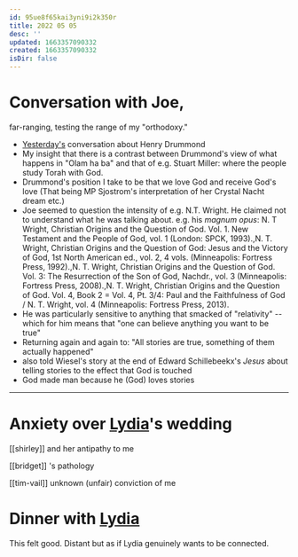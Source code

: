 ```yaml
---
id: 95ue8f65kai3yni9i2k350r
title: 2022 05 05
desc: ''
updated: 1663357090332
created: 1663357090332
isDir: false
---
```

# Conversation with Joe, 
far-ranging, testing the range of my "orthodoxy."

- [Yesterday's](2022-05-04.md) conversation about Henry Drummond 
- My insight that there is a contrast between Drummond's view of what happens in "Olam ha ba" and that of e.g. Stuart Miller: where the people study Torah with God.
- Drummond's position I take to be that we love God and receive God's love (That being MP Sjostrom's interpretation of her Crystal Nacht dream etc.)
- Joe seemed to question the intensity of e.g. N.T. Wright. He claimed not to understand what he was talking about. e.g. his *magnum opus*: N. T Wright, Christian Origins and the Question of God. Vol. 1. New Testament and the People of God, vol. 1 (London: SPCK, 1993).,N. T. Wright, Christian Origins and the Question of God: Jesus and the Victory of God, 1st North American ed., vol. 2, 4 vols. (Minneapolis: Fortress Press, 1992).,N. T. Wright, Christian Origins and the Question of God. Vol. 3: The Resurrection of the Son of God, Nachdr., vol. 3 (Minneapolis: Fortress Press, 2008).,N. T. Wright, Christian Origins and the Question of God. Vol. 4, Book 2 = Vol. 4, Pt. 3/4: Paul and the Faithfulness of God / N. T. Wright, vol. 4 (Minneapolis: Fortress Press, 2013).
- He was particularly sensitive to anything that smacked of "relativity" -- which for him means that "one can believe anything you want to be true"
- Returning again and again to: "All stories are true, something of them actually happened"
- also told Wiesel's story at the end of Edward Schillebeekx's *Jesus* about telling stories to the effect that God is touched
- God made man because he (God) loves stories

---
# Anxiety over [Lydia](Lydia.md)'s wedding
[[shirley]] and her antipathy to me

[[bridget]] 's pathology

[[tim-vail]] unknown (unfair) conviction of me

# Dinner with [Lydia](Lydia.md)
This felt good. Distant but as if Lydia genuinely wants to be connected.
